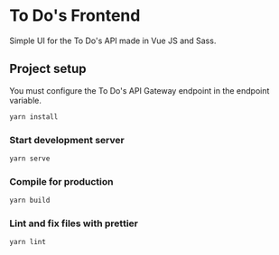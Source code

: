 # To Do's Frontend

Simple UI for the To Do's API made in Vue JS and Sass.

## Project setup

You must configure the To Do's API Gateway endpoint in the endpoint variable.

```Bash
yarn install
```

### Start development server

```Bash
yarn serve
```

### Compile for production

```Bash
yarn build
```

### Lint and fix files with prettier

```Bash
yarn lint
```
